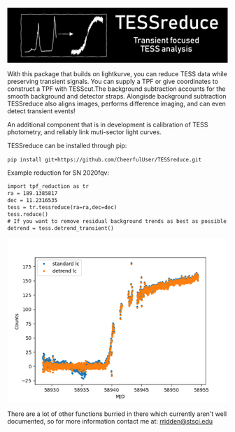 ![plot](./figs/header.png)

With this package that builds on lightkurve, you can reduce TESS data while preserving transient signals. You can supply a TPF or give coordinates to construct a TPF with TESScut.The background subtraction accounts for the smooth background and
detector straps. Alongisde background subtraction TESSreduce also aligns images, performs difference imaging, and can even detect transient events! 

An additional component that is in development is calibration of TESS photometry, and reliably link muti-sector light curves.

TESSreduce can be installed through pip:

`pip install git+https://github.com/CheerfulUser/TESSreduce.git`

Example reduction for SN 2020fqv:
```
import tpf_reduction as tr
ra = 189.1385817
dec = 11.2316535
tess = tr.tessreduce(ra=ra,dec=dec)
tess.reduce()
# If you want to remove residual background trends as best as possible
detrend = tess.detrend_transient()
```
![plot](./figs/detrend_comparison.png)


There are a lot of other functions burried in there which currently aren't well documented, so for more information contact me at: rridden@stsci.edu
